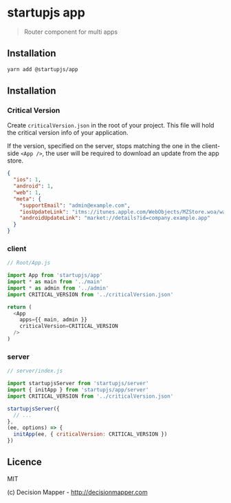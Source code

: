 # startupjs app
> Router component for multi apps

## Installation

```sh
yarn add @startupjs/app
```

## Installation

### Critical Version

Create `criticalVersion.json` in the root of your project. This file will hold the critical version info of your application.

If the version, specified on the server, stops matching the one in the client-side `<App />`, the user will be required to download an update from the app store.

```json
{
  "ios": 1,
  "android": 1,
  "web": 1,
  "meta": {
    "supportEmail": "admin@example.com",
    "iosUpdateLink": "itms://itunes.apple.com/WebObjects/MZStore.woa/wa/viewSoftware?id=0000000000&mt=8",
    "androidUpdateLink": "market://details?id=company.example.app"
  }
}
```

### client

```js
// Root/App.js

import App from 'startupjs/app'
import * as main from '../main'
import * as admin from '../admin'
import CRITICAL_VERSION from '../criticalVersion.json'

return (
  <App
    apps={{ main, admin }}
    criticalVersion=CRITICAL_VERSION
  />
)
```

### server

```js
// server/index.js

import startupjsServer from 'startupjs/server'
import { initApp } from 'startupjs/app/server'
import CRITICAL_VERSION from '../criticalVersion.json'

startupjsServer({
  // ...
},
(ee, options) => {
  initApp(ee, { criticalVersion: CRITICAL_VERSION })
})
```

## Licence

MIT

(c) Decision Mapper - http://decisionmapper.com
